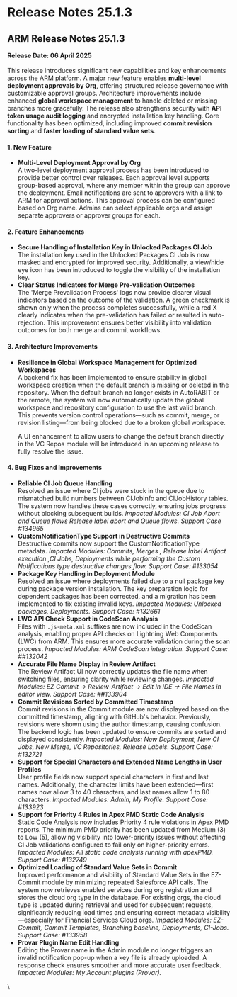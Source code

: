 # Release Notes 25.1.3

## ARM Release Notes 25.1.3

**Release Date: 06 April 2025**\
\
This release introduces significant new capabilities and key enhancements across the ARM platform. A major new feature enables **multi-level deployment approvals by Org**, offering structured release governance with customizable approval groups. Architecture improvements include enhanced **global workspace management** to handle deleted or missing branches more gracefully. The release also strengthens security with **API token usage audit logging** and encrypted installation key handling. Core functionality has been optimized, including improved **commit revision sorting** and **faster loading of standard value sets**.

#### **1. New Feature** <a href="#id-1.-new-feature" id="id-1.-new-feature"></a>

* **Multi-Level Deployment Approval by Org**\
  A two-level deployment approval process has been introduced to provide better control over releases. Each approval level supports group-based approval, where any member within the group can approve the deployment. Email notifications are sent to approvers with a link to ARM for approval actions. This approval process can be configured based on Org name. Admins can select applicable orgs and assign separate approvers or approver groups for each.

#### **2. Feature Enhancements** <a href="#id-2.-feature-enhancements" id="id-2.-feature-enhancements"></a>

* **Secure Handling of Installation Key in Unlocked Packages CI Job**\
  The installation key used in the Unlocked Packages CI Job is now masked and encrypted for improved security. Additionally, a view/hide eye icon has been introduced to toggle the visibility of the installation key.
* **Clear Status Indicators for Merge Pre-validation Outcomes**\
  The 'Merge Prevalidation Process' logs now provide clearer visual indicators based on the outcome of the validation. A green checkmark is shown only when the process completes successfully, while a red X clearly indicates when the pre-validation has failed or resulted in auto-rejection. This improvement ensures better visibility into validation outcomes for both merge and commit workflows.

#### 3. Architecture Improvements <a href="#id-3.-architecture-improvements" id="id-3.-architecture-improvements"></a>

*   **Resilience in Global Workspace Management for Optimized Workspaces**\
    A backend fix has been implemented to ensure stability in global workspace creation when the default branch is missing or deleted in the repository. When the default branch no longer exists in AutoRABIT or the remote, the system will now automatically update the global workspace and repository configuration to use the last valid branch. This prevents version control operations—such as commit, merge, or revision listing—from being blocked due to a broken global workspace.

    A UI enhancement to allow users to change the default branch directly in the VC Repos module will be introduced in an upcoming release to fully resolve the issue.

#### **4. Bug Fixes and Improvements** <a href="#id-4.-bug-fixes-and-improvements" id="id-4.-bug-fixes-and-improvements"></a>

* **Reliable CI Job Queue Handling**\
  Resolved an issue where CI jobs were stuck in the queue due to mismatched build numbers between CIJobInfo and CIJobHistory tables. The system now handles these cases correctly, ensuring jobs progress without blocking subsequent builds. _Impacted Modules: CI Job Abort and Queue flows Release label abort and Queue flows. Support Case #134965_
* **CustomNotificationType Support in Destructive Commits**\
  Destructive commits now support the CustomNotificationType metadata. _Impacted Modules: Commits, Merges , Release label Artifact execution ,CI Jobs, Deployments while performing the Custom Notifications type destructive changes flow. Support Case: #133054_
* **Package Key Handling in Deployment Module**\
  Resolved an issue where deployments failed due to a null package key during package version installation. The key preparation logic for dependent packages has been corrected, and a migration has been implemented to fix existing invalid keys. _Impacted Modules: Unlocked packages, Deployments. Support Case: #132661_
* **LWC API Check Support in CodeScan Analysis**\
  Files with `.js-meta.xml` suffixes are now included in the CodeScan analysis, enabling proper API checks on Lightning Web Components (LWC) from ARM. This ensures more accurate validation during the scan process. _Impacted Modules: ARM CodeScan integration. Support Case: ##132042_
* **Accurate File Name Display in Review Artifact**\
  The Review Artifact UI now correctly updates the file name when switching files, ensuring clarity while reviewing changes. _Impacted Modules: EZ Commit -> Review-Artifact -> Edit In IDE -> File Names in editor view. Support Case: ##133904_
* **Commit Revisions Sorted by Committed Timestamp**\
  Commit revisions in the Commit module are now displayed based on the committed timestamp, aligning with GitHub's behavior. Previously, revisions were shown using the author timestamp, causing confusion. The backend logic has been updated to ensure commits are sorted and displayed consistently. _Impacted Modules: New Deployment, New CI Jobs, New Merge, VC Repositories, Release Labels. Support Case: #132721_
* **Support for Special Characters and Extended Name Lengths in User Profiles**\
  User profile fields now support special characters in first and last names. Additionally, the character limits have been extended—first names now allow 3 to 40 characters, and last names allow 1 to 80 characters. _Impacted Modules: Admin, My Profile. Support Case: #133923_
* **Support for Priority 4 Rules in Apex PMD Static Code Analysis**\
  Static Code Analysis now includes Priority 4 rule violations in Apex PMD reports. The minimum PMD priority has been updated from Medium (3) to Low (5), allowing visibility into lower-priority issues without affecting CI Job validations configured to fail only on higher-priority errors. _Impacted Modules: All static code analysis running with apexPMD. Support Case: #132749_
* **Optimized Loading of Standard Value Sets in Commit**\
  Improved performance and visibility of Standard Value Sets in the EZ-Commit module by minimizing repeated Salesforce API calls. The system now retrieves enabled services during org registration and stores the cloud org type in the database. For existing orgs, the cloud type is updated during retrieval and used for subsequent requests, significantly reducing load times and ensuring correct metadata visibility—especially for Financial Services Cloud orgs. _Impacted Modules: EZ-Commit, Commit Templates, Branching baseline, Deployments, CI-Jobs. Support Case: #133958_
* **Provar Plugin Name Edit Handling**\
  Editing the Provar name in the Admin module no longer triggers an invalid notification pop-up when a key file is already uploaded. A response check ensures smoother and more accurate user feedback. _Impacted Modules: My Account plugins (Provar)._

\

